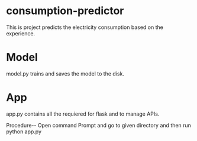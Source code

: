 # consumption-predictor
This is project predicts the electricity consumption based on the experience.

# Model
model.py trains and saves the model to the disk.


# App
app.py contains all the requiered for flask and to manage APIs.



Procedure--
Open command Prompt and go to given directory and then run python app.py
